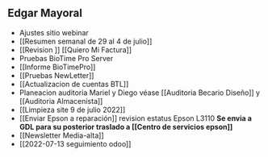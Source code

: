 ## Edgar Mayoral
- Ajustes sitio webinar
- [[Resumen semanal de 29 al 4 de julio]]
- [[Revision ]] [[Quiero Mi Factura]]
- Pruebas BioTime Pro Server
- [[Informe BioTimePro]]
- [[Pruebas NewLetter]]
- [[Actualizacion de cuentas BTL]]
- Planeacion auditoria Mariel y Diego véase [[Auditoria Becario Diseño]] y [[Auditoria Almacenista]]
- [[Limpieza site 9 de julio 2022]]
- [[Enviar Epson a reparación]] revision estatus Epson L3110 __Se envia a GDL para su posterior traslado a [[Centro de servicios epson]]__ 
- [[Newsletter Media-alta]]
- [[2022-07-13 seguimiento odoo]]